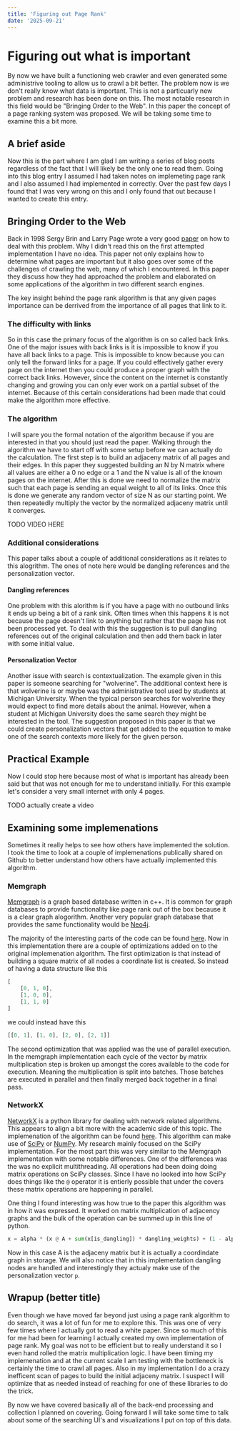 ```yaml
---
title: 'Figuring out Page Rank'
date: '2025-09-21'
---
```


# Figuring out what is important

By now we have built a functioning web crawler and even generated some administrive tooling to allow us to crawl a bit better. The problem now is we don't really know what data is important. This is not a particuarly new problem and research has been done on this. The most notable research in this field would be "Bringing Order to the Web". In this paper the concept of a page ranking system was proposed. We will be taking some time to examine this a bit more.

## A brief aside

Now this is the part where I am glad I am writing a series of blog posts regardless of the fact that I will likely be the only one to read them. Going into this blog entry I assumed I had taken notes on implemeting page rank and I also assumed I had implemented in correctly. Over the past few days I found that I was very wrong on this and I only found that out because I wanted to create this entry.

## Bringing Order to the Web

Back in 1998 Sergy Brin and Larry Page wrote a very good [paper](http://ilpubs.stanford.edu:8090/422/1/1999-66.pdf) on how to deal with this problem. Why I didn't read this on the first attempted implementation I have no idea. This paper not only explains how to determine what pages are important but it also goes over some of the challenges of crawling the web, many of which I encountered. In this paper they discuss how they had approached the problem and elaborated on some applications of the algorithm in two different search engines.

The key insight behind the page rank algorithm is that any given pages importance can be derrived from the importance of all pages that link to it. 

### The difficulty with links

So in this case the primary focus of the algorithm is on so called back links. One of the major issues with back links is it is impossible to know if you have all back links to a page. This is impossible to know because you can only tell the forward links for a page. If you could effectively gather every page on the internet then you could produce a proper graph with the correct back links. However, since the content on the internet is constantly changing and growing you can only ever work on a partial subset of the internet. Because of this certain considerations had been made that could make the algorithm more effective.

### The algorithm

I will spare you the formal notation of the algorithm because if you are interested in that you should just read the paper. Walking through the algorithm we have to start off with some setup before we can actually do the calculation. The first step is to build an adjaceny matrix of all pages and their edges. In this paper they suggested building an N by N matrix where all values are either a 0 no edge or a 1 and the N value is all of the known pages on the internet. After this is done we need to normalize the matrix such that each page is sending an equal weight to all of its links. Once this is done we generate any random vector of size N as our starting point. We then repeatedly multiply the vector by the normalized adjaceny matrix until it converges.

TODO VIDEO HERE

### Additional considerations

This paper talks about a couple of additional considerations as it relates to this alogrithm. The ones of note here would be dangling references and the personalization vector.

#### Dangling references

One problem with this alorithm is if you have a page with no outbound links it ends up being a bit of a rank sink. Often times when this happens it is not because the page doesn't link to anything but rather that the page has not been processed yet. To deal with this the suggestion is to pull dangling references out of the original calculation and then add them back in later with some initial value.

#### Personalization Vector

Another issue with search is contextualization. The example given in this paper is someone searching for "wolverine". The additional context here is that wolverine is or maybe was the administrative tool used by students at Michigan University. When the typical person searches for wolverine they would expect to find more details about the animal. However, when a student at Michigan University does the same search they might be interested in the tool. The suggestion proposed in this paper is that we could create personalization vectors that get added to the equation to make one of the search contexts more likely for the given person.

## Practical Example

Now I could stop here because most of what is important has already been said but that was not enough for me to understand initially. For this example let's consider a very small internet with only 4 pages. 

TODO actually create a video

## Examining some implemenations

Sometimes it really helps to see how others have implemented the solution. I took the time to look at a couple of implemenations publically shared on Github to better understand how others have actually implemented this algorithm.

### Memgraph

[Memgraph](https://memgraph.com/) is a graph based database written in c++. It is common for graph databases to provide functionality like page rank out of the box because it is a clear graph alogorithm. Another very popular graph database that provides the same functionality would be [Neo4j](https://neo4j.com/).

The majority of the interesting parts of the code can be found [here](https://github.com/memgraph/mage/blob/main/cpp/pagerank_module/algorithm/pagerank.cpp). Now in this implementation there are a couple of optimizations added on to the original implemenation algorithm. The first optimization is that instead of building a square matrix of all nodes a coordinate list is created. So instead of having a data structure like this
```javascript
[
    [0, 1, 0],
    [1, 0, 0],
    [1, 1, 0]
]
```

we could instead have this
```javascript
[[0, 1], [1, 0], [2, 0], [2, 1]]
```

The second optimization that was applied was the use of parallel execution. In the memgraph implementation each cycle of the vector by matrix multiplication step is broken up amongst the cores available to the code for execution. Meaning the multiplication is split into batches. Those batches are executed in parallel and then finally merged back together in a final pass.

### NetworkX

[NetworkX](https://networkx.org/documentation/stable/index.html) is a python library for dealing with network related algorithms. This appears to align a bit more with the academic side of this topic. The implemenation of the algorithm can be found [here](https://github.com/networkx/networkx/blob/main/networkx/algorithms/link_analysis/pagerank_alg.py). This algorithm can make use of [SciPy](https://scipy.org/) or [NumPy](https://numpy.org/). My research mainly focused on the SciPy implementation. For the most part this was very similar to the Memgraph implementation with some notable differences. One of the differences was the was no explicit multithreading. All operations had been doing doing matrix operations on SciPy classes. Since I have no looked into how SciPy does things like the `@` operator it is entierly possible that under the covers these matrix operations are happening in parallel.

One thing I found interesting was how true to the paper this algorithm was in how it was expressed. It worked on matrix multiplication of adjacency graphs and the bulk of the operation can be summed up in this line of python.

```python
x = alpha * (x @ A + sum(x[is_dangling]) * dangling_weights) + (1 - alpha) * p
```

Now in this case A is the adjaceny matrix but it is actually a coordindate graph in storage. We will also notice that in this implementation dangling nodes are handled and interestingly they actualy make use of the personalization vector `p`.

## Wrapup (better title)

Even though we have moved far beyond just using a page rank algorithm to do search, it was a lot of fun for me to explore this. This was one of very few times where I actually got to read a white paper. Since so much of this for me had been for learning I actually created my own implementation of page rank. My goal was not to be efficient but to really understand it so I even hand rolled the matrix multiplication logic. I have been timing my implemenation and at the current scale I am testing with the bottleneck is certainly the time to crawl all pages. Also in my implementation I do a crazy inefficent scan of pages to build the initial adjaceny matrix. I suspect I will optimize that as needed instead of reaching for one of these libraries to do the trick.

By now we have covered basically all of the back-end processing and collection I planned on covering. Going forward I will take some time to talk about some of the searching UI's and visualizations I put on top of this data.
